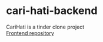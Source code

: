 # cari-hati-backend
CariHati is a tinder clone project  
[Frontend repository](https://github.com/glennprays/cari-hati-ui)
